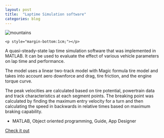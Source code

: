```yaml
---
layout: post
title:  "Laptime Simulation software"
categories: blog
---
```


<div class="user-projects">
    <img alt="mountains" src="{{ "/assets/img/lapTime.png" }}" /> 

    <p style="margin-bottom:1cm;"></p>

  <div class="contents">
    <p> A quasi-steady-state lap time simulation software that was implemented in MATLAB. It can be used to evaluate the effect of various vehicle parameters on lap time and performance.</p>
    <p> The model uses a linear two-track model with Magic formula tire model and takes into account aero downforce and drag, tire friction, and the engine torque curve.</p>
    <p> The peak velocities are calculated based on tire potential, powertrain data and track characteristics at each segment points. The breaking point was calculated by finding the maximum entry velocity for a turn and then calculating the speed in backwards in relative times based on maximum braking capability.</p>
     <ul>
      <li> MATLAB, Object oriented programming, Guide, App Designer</li>
     </ul>
    <a class="project-link" href="https://github.com/Dhurai1995/Laptime">Check it out</a>
  </div>
</div>